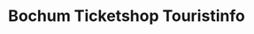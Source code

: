 ---
title: "Bochum Ticketshop Touristinfo"
url: /bochum/bochum-ticketshop-touristinfo/
shop: Tickets
---